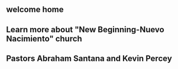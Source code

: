 ## welcome home 

## Learn more about "New Beginning-Nuevo Nacimiento" church

## Pastors Abraham Santana and Kevin Percey

